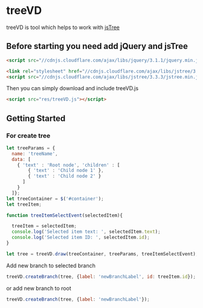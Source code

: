 # treeVD
treeVD is tool which helps to work with [jsTree](https://www.jstree.com/)

## Before starting you need add jQuery and jsTree

```html
<script src="//cdnjs.cloudflare.com/ajax/libs/jquery/3.1.1/jquery.min.js"></script>

<link rel="stylesheet" href="//cdnjs.cloudflare.com/ajax/libs/jstree/3.3.3/themes/default/style.min.css" />
<script src="//cdnjs.cloudflare.com/ajax/libs/jstree/3.3.3/jstree.min.js"></script>
```
Then you can simply download and include treeVD.js

```html
<script src="res/treeVD.js"></script>
```

## Getting Started
### For create tree

```javascript
let treeParams = {
  name: 'treeName',
  data: [    
    { 'text' : 'Root node', 'children' : [
        { 'text' : 'Child node 1' },
        { 'text' : 'Child node 2' }
      ]
    }
  ]};
let treeContainer = $('#container');
let treeItem;

function treeItemSelectEvent(selectedItem){

  treeItem = selectedItem;
  console.log('Selected item text: ', selectedItem.text);
  console.log('Selected item ID: ', selectedItem.id);
}

let tree = treeVD.draw(treeContainer, treeParams, treeItemSelectEvent);
```
Add new branch to selected branch

```javascript
treeVD.createBranch(tree, {label: 'newBranchLabel', id: treeItem.id});
```
or add new branch to root
```javascript
treeVD.createBranch(tree, {label: 'newBranchLabel'});
```
